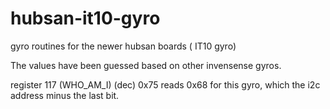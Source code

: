 # hubsan-it10-gyro
gyro routines for the newer hubsan boards ( IT10 gyro)

The values have been guessed based on other invensense gyros.

register 117 (WHO_AM_I) (dec) 0x75 reads 0x68 for this gyro, which the i2c address minus the last bit.
